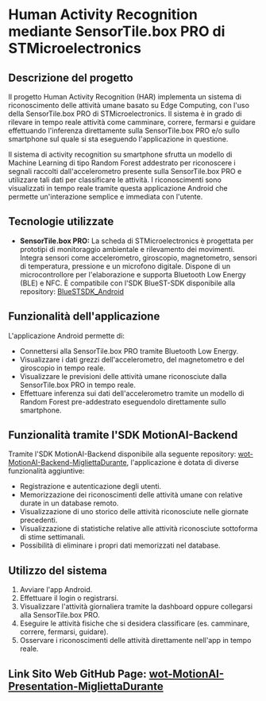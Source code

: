 # Human Activity Recognition mediante SensorTile.box PRO di STMicroelectronics

## Descrizione del progetto
Il progetto Human Activity Recognition (HAR) implementa un sistema di riconoscimento delle attività umane
basato su Edge Computing, con l'uso della SensorTile.box PRO di STMicroelectronics.
Il sistema è in grado di rilevare in tempo reale attività come camminare, correre, fermarsi e guidare effettuando l'inferenza
direttamente sulla SensorTile.box PRO e/o sullo smartphone sul quale si sta eseguendo l'applicazione in questione.

Il sistema di activity recognition su smartphone sfrutta un modello di Machine Learning di tipo Random Forest addestrato per riconoscere i
segnali raccolti dall'accelerometro presente sulla SensorTile.box PRO e utilizzare tali dati per classificare le attività.
I riconoscimenti sono visualizzati in tempo reale tramite questa applicazione Android che permette un'interazione semplice e immediata con l'utente.

## Tecnologie utilizzate

- **SensorTile.box PRO:** La scheda di STMicroelectronics è progettata per prototipi di monitoraggio ambientale e 
rilevamento dei movimenti. Integra sensori come accelerometro, giroscopio, magnetometro, sensori di temperatura, 
pressione e un microfono digitale. Dispone di un microcontrollore per l'elaborazione e supporta 
Bluetooth Low Energy (BLE) e NFC. È compatibile con l'SDK BlueST-SDK disponibile alla repository: [BlueSTSDK_Android](https://github.com/STMicroelectronics/BlueSTSDK_Android)

## Funzionalità dell'applicazione
L'applicazione Android permette di:
- Connettersi alla SensorTile.box PRO tramite Bluetooth Low Energy.
- Visualizzare i dati grezzi dell'accelerometro, del magnetometro e del giroscopio in tempo reale.
- Visualizzare le previsioni delle attività umane riconosciute dalla SensorTile.box PRO in tempo reale.
- Effettuare inferenza sui dati dell'accelerometro tramite un modello di Random Forest pre-addestrato eseguendolo direttamente sullo smartphone.

## Funzionalità tramite l'SDK MotionAI-Backend
Tramite l'SDK MotionAI-Backend disponibile alla seguente repository: [wot-MotionAI-Backend-MigliettaDurante](https://github.com/UniSalento-IDALab-IoTCourse-2023-2024/wot-MotionAI-Backend-MigliettaDurante), 
l'applicazione è dotata di diverse funzionalità aggiuntive:
- Registrazione e autenticazione degli utenti.
- Memorizzazione dei riconoscimenti delle attività umane con relative durate in un database remoto.
- Visualizzazione di uno storico delle attività riconosciute nelle giornate precedenti.
- Visualizzazione di statistiche relative alle attività riconosciute sottoforma di stime settimanali.
- Possibilità di eliminare i propri dati memorizzati nel database.

## Utilizzo del sistema
1. Avviare l'app Android.
2. Effettuare il login o registrarsi.
3. Visualizzare l'attività giornaliera tramite la dashboard oppure collegarsi alla SensorTile.box PRO.
4. Eseguire le attività fisiche che si desidera classificare (es. camminare, correre, fermarsi, guidare).
5. Osservare i riconoscimenti delle attività direttamente nell'app in tempo reale.

## Link Sito Web GitHub Page: [wot-MotionAI-Presentation-MigliettaDurante](https://unisalento-idalab-iotcourse-2023-2024.github.io/wot-MotionAI-Presentation-MigliettaDurante/)


